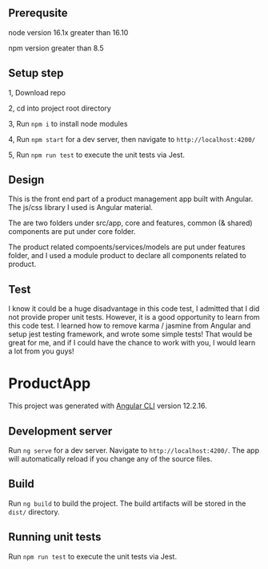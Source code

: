 ## Prerequsite
node version 16.1x greater than 16.10

npm version greater than 8.5

## Setup step

1, Download repo

2, cd into project root directory

3, Run `npm i` to install node modules

4, Run `npm start` for a dev server, then navigate to `http://localhost:4200/`

5, Run `npm run test` to execute the unit tests via Jest.


## Design

This is the front end part of a product management app built with Angular. The js/css library I used is Angular material.

The are two folders under src/app, core and features, common (& shared) components are put under core folder.

The product related compoents/services/models are put under features folder, and I used a module product to declare all components related to product.


## Test
I know it could be a huge disadvantage in this code test, I admitted that I did not provide proper unit tests. However, it is a good opportunity to learn from this code test. I learned how to remove karma / jasmine from Angular and setup jest testing framework, and wrote some simple tests! That would be great for me, and if I could have the chance to work with you, I would learn a lot from you guys!
 
# ProductApp

This project was generated with [Angular CLI](https://github.com/angular/angular-cli) version 12.2.16.

## Development server

Run `ng serve` for a dev server. Navigate to `http://localhost:4200/`. The app will automatically reload if you change any of the source files.

## Build

Run `ng build` to build the project. The build artifacts will be stored in the `dist/` directory.

## Running unit tests

Run `npm run test` to execute the unit tests via Jest.



